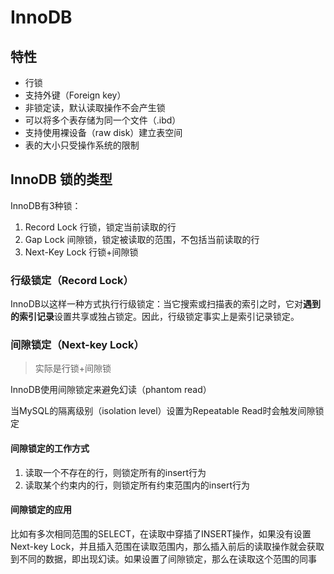 # InnoDB

## 特性

- 行锁
- 支持外键（Foreign key）
- 非锁定读，默认读取操作不会产生锁
- 可以将多个表存储为同一个文件（.ibd）
- 支持使用裸设备（raw disk）建立表空间
- 表的大小只受操作系统的限制

## InnoDB 锁的类型

InnoDB有3种锁：

1. Record Lock 行锁，锁定当前读取的行
2. Gap Lock 间隙锁，锁定被读取的范围，不包括当前读取的行
3. Next-Key Lock 行锁+间隙锁

### 行级锁定（Record Lock）

InnoDB以这样一种方式执行行级锁定：当它搜索或扫描表的索引之时，它对**遇到的索引记录**设置共享或独占锁定。因此，行级锁定事实上是索引记录锁定。 

### 间隙锁定（Next-key Lock）

> 实际是行锁+间隙锁

InnoDB使用间隙锁定来避免幻读（phantom read）

当MySQL的隔离级别（isolation level）设置为Repeatable Read时会触发间隙锁定

#### 间隙锁定的工作方式

1. 读取一个不存在的行，则锁定所有的insert行为
2. 读取某个约束内的行，则锁定所有约束范围内的insert行为

#### 间隙锁定的应用

比如有多次相同范围的SELECT，在读取中穿插了INSERT操作，如果没有设置Next-key Lock，并且插入范围在读取范围内，那么插入前后的读取操作就会获取到不同的数据，即出现幻读。如果设置了间隙锁定，那么在读取这个范围的同事